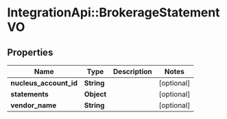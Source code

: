 # IntegrationApi::BrokerageStatementVO

## Properties
Name | Type | Description | Notes
------------ | ------------- | ------------- | -------------
**nucleus_account_id** | **String** |  | [optional] 
**statements** | **Object** |  | [optional] 
**vendor_name** | **String** |  | [optional] 


